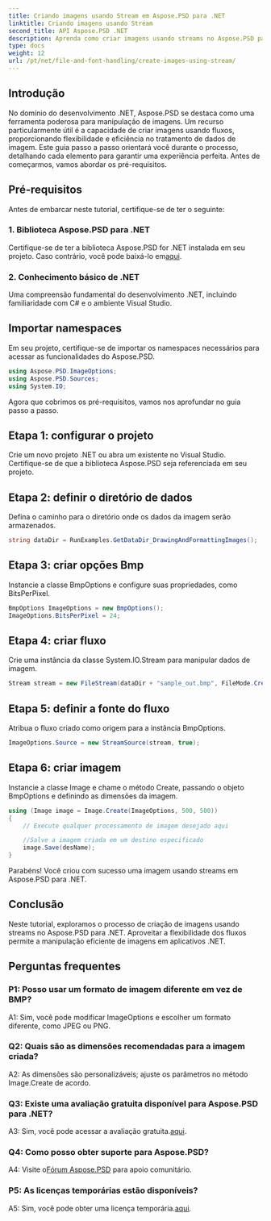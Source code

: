 ```yaml
---
title: Criando imagens usando Stream em Aspose.PSD para .NET
linktitle: Criando imagens usando Stream
second_title: API Aspose.PSD .NET
description: Aprenda como criar imagens usando streams no Aspose.PSD para .NET. Siga nosso guia passo a passo para manipulação eficiente de imagens.
type: docs
weight: 12
url: /pt/net/file-and-font-handling/create-images-using-stream/
---
```

## Introdução

No domínio do desenvolvimento .NET, Aspose.PSD se destaca como uma ferramenta poderosa para manipulação de imagens. Um recurso particularmente útil é a capacidade de criar imagens usando fluxos, proporcionando flexibilidade e eficiência no tratamento de dados de imagem. Este guia passo a passo orientará você durante o processo, detalhando cada elemento para garantir uma experiência perfeita. Antes de começarmos, vamos abordar os pré-requisitos.

## Pré-requisitos

Antes de embarcar neste tutorial, certifique-se de ter o seguinte:

### 1. Biblioteca Aspose.PSD para .NET
 Certifique-se de ter a biblioteca Aspose.PSD for .NET instalada em seu projeto. Caso contrário, você pode baixá-lo em[aqui](https://releases.aspose.com/psd/net/).

### 2. Conhecimento básico de .NET
Uma compreensão fundamental do desenvolvimento .NET, incluindo familiaridade com C# e o ambiente Visual Studio.

## Importar namespaces

Em seu projeto, certifique-se de importar os namespaces necessários para acessar as funcionalidades do Aspose.PSD.

```csharp
using Aspose.PSD.ImageOptions;
using Aspose.PSD.Sources;
using System.IO;
```

Agora que cobrimos os pré-requisitos, vamos nos aprofundar no guia passo a passo.

## Etapa 1: configurar o projeto

Crie um novo projeto .NET ou abra um existente no Visual Studio. Certifique-se de que a biblioteca Aspose.PSD seja referenciada em seu projeto.

## Etapa 2: definir o diretório de dados

Defina o caminho para o diretório onde os dados da imagem serão armazenados.

```csharp
string dataDir = RunExamples.GetDataDir_DrawingAndFormattingImages();
```

## Etapa 3: criar opções Bmp

Instancie a classe BmpOptions e configure suas propriedades, como BitsPerPixel.

```csharp
BmpOptions ImageOptions = new BmpOptions();
ImageOptions.BitsPerPixel = 24;
```

## Etapa 4: criar fluxo

Crie uma instância da classe System.IO.Stream para manipular dados de imagem.

```csharp
Stream stream = new FileStream(dataDir + "sample_out.bmp", FileMode.Create);
```

## Etapa 5: definir a fonte do fluxo

Atribua o fluxo criado como origem para a instância BmpOptions.

```csharp
ImageOptions.Source = new StreamSource(stream, true);
```

## Etapa 6: criar imagem

Instancie a classe Image e chame o método Create, passando o objeto BmpOptions e definindo as dimensões da imagem.

```csharp
using (Image image = Image.Create(ImageOptions, 500, 500))
{
    // Execute qualquer processamento de imagem desejado aqui

    //Salve a imagem criada em um destino especificado
    image.Save(desName);
}
```

Parabéns! Você criou com sucesso uma imagem usando streams em Aspose.PSD para .NET.

## Conclusão

Neste tutorial, exploramos o processo de criação de imagens usando streams no Aspose.PSD para .NET. Aproveitar a flexibilidade dos fluxos permite a manipulação eficiente de imagens em aplicativos .NET.

## Perguntas frequentes

### P1: Posso usar um formato de imagem diferente em vez de BMP?

A1: Sim, você pode modificar ImageOptions e escolher um formato diferente, como JPEG ou PNG.

### Q2: Quais são as dimensões recomendadas para a imagem criada?

A2: As dimensões são personalizáveis; ajuste os parâmetros no método Image.Create de acordo.

### Q3: Existe uma avaliação gratuita disponível para Aspose.PSD para .NET?

 A3: Sim, você pode acessar a avaliação gratuita.[aqui](https://releases.aspose.com/).

### Q4: Como posso obter suporte para Aspose.PSD?

 A4: Visite o[Fórum Aspose.PSD](https://forum.aspose.com/c/psd/34) para apoio comunitário.

### P5: As licenças temporárias estão disponíveis?

 A5: Sim, você pode obter uma licença temporária.[aqui](https://purchase.aspose.com/temporary-license/).